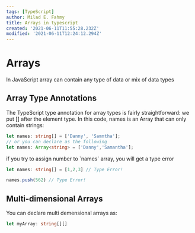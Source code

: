 ```yaml
---
tags: [TypeScript]
author: Milad E. Fahmy
title: Arrays in typescript
created: '2021-06-11T11:55:28.232Z'
modified: '2021-06-11T12:24:12.294Z'
---
```


# Arrays

<p>In JavaScript array can contain any type of data or mix of data types</p>

## Array Type Annotations
<p>The TypeScript type annotation for array types is fairly straightforward: we put [] after the element type. In this code, names is an Array that can only contain strings:</p>

```ts
let names: string[] = ['Danny', 'Samntha'];
// or you can declare as the following
let names: Array<string> = ['Danny','Samantha'];
```
<p>if you try to assign number to `names` array, you will get a type error</p>

```ts
let names: string[] = [1,2,3] // Type Error!

names.push(562) // Type Error!
```

## Multi-dimensional Arrays
<p>You can declare multi demensional arrays as:</p>

```ts 
let myArray: string[][]
```

